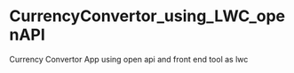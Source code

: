 # CurrencyConvertor_using_LWC_openAPI
Currency Convertor App using open api and front end tool as lwc

